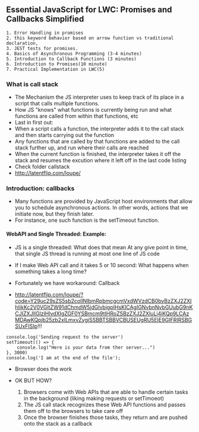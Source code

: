 ## Essential JavaScript for LWC: Promises and Callbacks Simplified
    1. Error Handling in promises
    2. this keyword behavior based on arrow function vs traditional declaration, 
    3. JEST tests for promises. 
    4. Basics of Asynchronous Programming (3-4 minutes) 
    5. Introduction to Callback Functions (3 minutes)
    6. Introduction to Promises(10 minute) 
    7. Practical Implementation in LWC(5)


### What is call stack

- The Mechanism the JS interpreter uses to keep track of its place in a script that calls
multiple functions. 
- How JS "knows" what functions is currently being run and what 
functions are called from within that functions, etc
- Last in first out:
- When a script calls a function, the interpreter adds it to the call stack and then starts carrying out the function
- Any functions that are called by that functions are added to the call stack further up, and run where their 
calls are reached
- When the current function is finished, the interpreter takes it off the stack and resumes
the excution where it left off in the last code listing
- Check folder callstack
- http://latentflip.com/loupe/

### Introduction: callbacks

- Many functions are provided by JavaScript host environments that allow you to schedule asynchronous actions. In other words, actions that we initiate now, but they finish later.
- For instance, one such function is the setTimeout function.

#### WebAPI and Single Threaded: Example:

- JS is a single threaded: 
    What does that mean
    At any give point in time, that single JS thread is running at most
    one line of JS code
- If I make Web API call and it takes 5 or 10 second:
    What happens when something takes a long time?

- Fortunately we have workaround: Callback

- http://latentflip.com/loupe/?code=Y29uc29sZS5sb2coIlNlbmRpbmcgcmVxdWVzdCB0byBzZXJ2ZXIhIikKc2V0VGltZW91dChmdW5jdGlvbigpIHsKICAgIGNvbnNvbGUubG9nKCJIZXJlIGlzIHlvdXIgZGF0YSBmcm9tIHRoZSBzZXJ2ZXIuLi4iKQp9LCAzMDAwKQpjb25zb2xlLmxvZygiSSBBTSBBVCBUSEUgRU5EIE9GIFRIRSBGSUxFISIp!!!

```JS
console.log('Sending request to the server')
setTimeout(() => {
    console.log("Here is your data from ther server...")
}, 3000)
console.log('I am at the end of the file');
```

- Browser does the work

- OK BUT HOW?
    1. Browsers come with Web APIs that are able to handle certain tasks in the background
    (liking making requests or setTimoeot)
    2. The JS call stack recognizes these Web API functions and passes them off to the
    browsers to take care off
    3. Once the browser finishes those tasks, they return and are pushed onto the stack as 
    a callback


